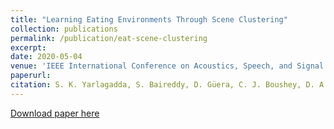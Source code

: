 ```yaml
---
title: "Learning Eating Environments Through Scene Clustering"
collection: publications
permalink: /publication/eat-scene-clustering
excerpt: 
date: 2020-05-04
venue: 'IEEE International Conference on Acoustics, Speech, and Signal Processing (ICASSP)'
paperurl:
citation: S. K. Yarlagadda, S. Baireddy, D. Güera, C. J. Boushey, D. A. Kerr, F. Zhu. “Learning Eating Environments Through Scene Clustering”. IEEE International Conference on Acoustics, Speech, and Signal Processing (ICASSP). May 2020. Barcelona, Spain.
---
```


[Download paper here](https://arxiv.org/pdf/1910.11367) 